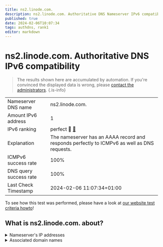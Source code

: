 ```yaml
---
title: ns2.linode.com.
description: ns2.linode.com. Authoritative DNS Nameserver IPv6 compatibility
published: true
date: 2024-02-06T10:07:34
tags: authdns, rank1
editor: markdown
---
```


# ns2.linode.com. Authoritative DNS IPv6 compatibility

> The results shown here are accumulated by automation. If you're convinced the displayed data is wrong, please [contact the administrators](/howto/chat). 
{.is-info}




|   |   |
| - | - |
| Nameserver DNS name | ns2.linode.com.
| Amount IPv6 address | 1
| IPv6 ranking | perfect :1st_place_medal: [🔗](/howto/ranking) |
| Explanation | The nameserver has an AAAA record and responds perfectly to ICMPv6 as well as DNS requests. |
| ICMPv6 success rate | 100%|
| DNS query success rate | 100% |
| Last Check Timestamp | 2024-02-06 11:07:34+01:00 |

To see how this test was performed, please have a look at [our website test criteria howto](/howto/testcriteria/authdns)!


## What is ns2.linode.com. about?




<details>
<summary>Nameserver's IP addresses</summary>

2400:cb00:2049:1::a29f:1827

</details>



<details>
<summary>Associated domain names</summary>

pouchdb.com

www.sqlite.org

</details>
